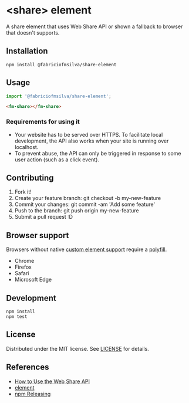 # &lt;share&gt; element

A share element that uses Web Share API or shown a fallback to browser that doesn't supports.

## Installation

```
npm install @fabriciofmsilva/share-element
```

## Usage

```js
import '@fabriciofmsilva/share-element';
```

```html
<fm-share></fm-share>
```

### Requirements for using it

* Your website has to be served over HTTPS. To facilitate local development, the API also works when your site is running over localhost.
* To prevent abuse, the API can only be triggered in response to some user action (such as a click event).

## Contributing

1. Fork it!
2. Create your feature branch: git checkout -b my-new-feature
3. Commit your changes: git commit -am 'Add some feature'
4. Push to the branch: git push origin my-new-feature
5. Submit a pull request :D

## Browser support

Browsers without native [custom element support](https://caniuse.com/#feat=custom-elementsv1) require a [polyfill](https://github.com/webcomponents/custom-elements).

* Chrome
* Firefox
* Safari
* Microsoft Edge

## Development

```
npm install
npm test
```

## License

Distributed under the MIT license. See [LICENSE](LICENSE) for details.

## References

* [How to Use the Web Share API](https://css-tricks.com/how-to-use-the-web-share-api/)
* [<custom-element> element](https://github.com/github/custom-element-boilerplate)
* [npm Releasing](https://docs.travis-ci.com/user/deployment/npm/)
